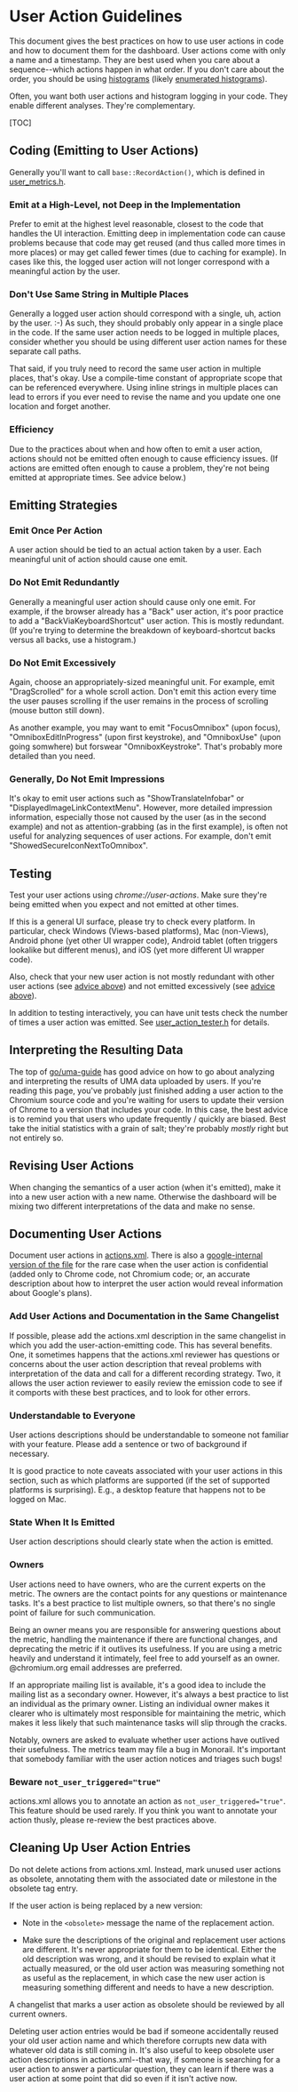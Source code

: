 # User Action Guidelines

This document gives the best practices on how to use user actions in code and
how to document them for the dashboard.  User actions come with only a name and
a timestamp.  They are best used when you care about a sequence--which actions
happen in what order.  If you don't care about the order, you should be using
[histograms](https://chromium.googlesource.com/chromium/src.git/+/HEAD/tools/metrics/histograms/README.md)
(likely [enumerated histograms](https://chromium.googlesource.com/chromium/src.git/+/HEAD/tools/metrics/histograms/README.md#Enum-Histograms)).

Often, you want both user actions and histogram logging in your code.  They
enable different analyses.  They're complementary.

[TOC]

## Coding (Emitting to User Actions)

Generally you'll want to call `base::RecordAction()`, which is defined in
[user_metrics.h](https://cs.chromium.org/chromium/src/base/metrics/user_metrics.h).


### Emit at a High-Level, not Deep in the Implementation

Prefer to emit at the highest level reasonable, closest to the code that handles
the UI interaction.  Emitting deep in implementation code can cause problems
because that code may get reused (and thus called more times in more places) or
may get called fewer times (due to caching for example).  In cases like this,
the logged user action will not longer correspond with a meaningful action by
the user.

### Don't Use Same String in Multiple Places

Generally a logged user action should correspond with a single, uh, action by
the user. :-) As such, they should probably only appear in a single place in the
code.  If the same user action needs to be logged in multiple places, consider
whether you should be using different user action names for these separate call
paths.

That said, if you truly need to record the same user action in multiple places,
that's okay.  Use a compile-time constant of appropriate scope that can be
referenced everywhere.  Using inline strings in multiple places can lead to
errors if you ever need to revise the name and you update one one location and
forget another.

### Efficiency

Due to the practices about when and how often to emit a user action, actions
should not be emitted often enough to cause efficiency issues.  (If actions are
emitted often enough to cause a problem, they're not being emitted at
appropriate times.  See advice below.)

## Emitting Strategies

### Emit Once Per Action

A user action should be tied to an actual action taken by a user.  Each
meaningful unit of action should cause one emit.

### Do Not Emit Redundantly

Generally a meaningful user action should cause only one emit.  For example, if
the browser already has a "Back" user action, it's poor practice to add a
"BackViaKeyboardShortcut" user action.  This is mostly redundant.  (If you're
trying to determine the breakdown of keyboard-shortcut backs versus all backs,
use a histogram.)

### Do Not Emit Excessively

Again, choose an appropriately-sized meaningful unit.  For example, emit
"DragScrolled" for a whole scroll action.  Don't emit this action every time the
user pauses scrolling if the user remains in the process of scrolling (mouse
button still down).

As another example, you may want to emit "FocusOmnibox" (upon focus),
"OmniboxEditInProgress" (upon first keystroke), and "OmniboxUse" (upon going
somwhere) but forswear "OmniboxKeystroke".  That's probably more detailed than
you need.

### Generally, Do Not Emit Impressions

It's okay to emit user actions such as "ShowTranslateInfobar" or
"DisplayedImageLinkContextMenu".  However, more detailed impression information,
especially those not caused by the user (as in the second example) and not as
attention-grabbing (as in the first example), is often not useful for analyzing
sequences of user actions.  For example, don't emit
"ShowedSecureIconNextToOmnibox".

## Testing

Test your user actions using *chrome://user-actions*.  Make sure they're being
emitted when you expect and not emitted at other times.

If this is a general UI surface, please try to check every platform.  In
particular, check Windows (Views-based platforms), Mac (non-Views), Android
phone (yet other UI wrapper code), Android tablet (often triggers lookalike but
different menus), and iOS (yet more different UI wrapper code).

Also, check that your new user action is not mostly redundant with other user
actions (see [advice above](#Do-Not-Emit-Redundantly)) and not emitted
excessively (see [advice above](#Do-Not-Emit-Excessively)).

In addition to testing interactively, you can have unit tests check the number
of times a user action was emitted.  See [user_action_tester.h](https://cs.chromium.org/chromium/src/base/test/metrics/user_action_tester.h)
for details.

## Interpreting the Resulting Data

The top of [go/uma-guide](http://go/uma-guide) has good advice on how to go
about analyzing and interpreting the results of UMA data uploaded by users.  If
you're reading this page, you've probably just finished adding a user action to
the Chromium source code and you're waiting for users to update their version of
Chrome to a version that includes your code.  In this case, the best advice is
to remind you that users who update frequently / quickly are biased.  Best take
the initial statistics with a grain of salt; they're probably *mostly* right but
not entirely so.

## Revising User Actions

When changing the semantics of a user action (when it's emitted), make it into
a new user action with a new name.  Otherwise the dashboard will be mixing two
different interpretations of the data and make no sense.

## Documenting User Actions

Document user actions in [actions.xml](./actions.xml).  There is also a
[google-internal version of the file](http://go/chrome-user-actions-internal)
for the rare case when the user action is confidential (added only to Chrome
code, not Chromium code; or, an accurate description about how to interpret the
user action would reveal information about Google's plans).

### Add User Actions and Documentation in the Same Changelist

If possible, please add the actions.xml description in the same changelist in
which you add the user-action-emitting code.  This has several benefits.  One,
it sometimes happens that the actions.xml reviewer has questions or concerns
about the user action description that reveal problems with interpretation of
the data and call for a different recording strategy.  Two, it allows the user
action reviewer to easily review the emission code to see if it comports with
these best practices, and to look for other errors.

### Understandable to Everyone

User actions descriptions should be understandable to someone not familiar with
your feature.  Please add a sentence or two of background if necessary.

It is good practice to note caveats associated with your user actions in this
section, such as which platforms are supported (if the set of supported
platforms is surprising).  E.g., a desktop feature that happens not to be logged
on Mac.

### State When It Is Emitted

User action descriptions should clearly state when the action is emitted.

### Owners

User actions need to have owners, who are the current experts on the metric. The
owners are the contact points for any questions or maintenance tasks. It's a
best practice to list multiple owners, so that there's no single point of
failure for such communication.

Being an owner means you are responsible for answering questions about the
metric, handling the maintenance if there are functional changes, and
deprecating the metric if it outlives its usefulness. If you are using a metric
heavily and understand it intimately, feel free to add yourself as an owner.
@chromium.org email addresses are preferred.

If an appropriate mailing list is available, it's a good idea to include the
mailing list as a secondary owner. However, it's always a best practice to list
an individual as the primary owner. Listing an individual owner makes it clearer
who is ultimately most responsible for maintaining the metric, which makes it
less likely that such maintenance tasks will slip through the cracks.

Notably, owners are asked to evaluate whether user actions have outlived their
usefulness. The metrics team may file a bug in Monorail. It's important that
somebody familiar with the user action notices and triages such bugs!

### Beware `not_user_triggered="true"`

actions.xml allows you to annotate an action as `not_user_triggered="true"`.  This
feature should be used rarely.  If you think you want to annotate your action
thusly, please re-review the best practices above.

## Cleaning Up User Action Entries

Do not delete actions from actions.xml.  Instead, mark unused user actions as
obsolete, annotating them with the associated date or milestone in the obsolete
tag entry.

If the user action is being replaced by a new version:

* Note in the `<obsolete>` message the name of the replacement action.

* Make sure the descriptions of the original and replacement user actions
  are different.  It's never appropriate for them to be identical.  Either
  the old description was wrong, and it should be revised to explain what
  it actually measured, or the old user action was measuring something not
  as useful as the replacement, in which case the new user action is
  measuring something different and needs to have a new description.

A changelist that marks a user action as obsolete should be reviewed by all
current owners.

Deleting user action entries would be bad if someone accidentally reused your
old user action name and which therefore corrupts new data with whatever old
data is still coming in.  It's also useful to keep obsolete user action
descriptions in actions.xml--that way, if someone is searching for a user action
to answer a particular question, they can learn if there was a user action at
some point that did so even if it isn't active now.
